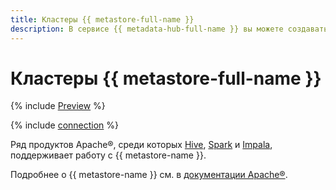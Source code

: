 ```yaml
---
title: Кластеры {{ metastore-full-name }}
description: В сервисе {{ metadata-hub-full-name }} вы можете создавать кластеры {{ metastore-full-name }}.
---
```


# Кластеры {{ metastore-full-name }}

{% include [Preview](../../_includes/note-preview.md) %}

{% include [connection](../../_includes/metadata-hub/metastore-definition.md) %}

Ряд продуктов Apache®, среди которых [Hive](https://hive.apache.org/), [Spark](https://spark.apache.org/) и [Impala](https://impala.apache.org/overview.html), поддерживает работу с {{ metastore-name }}.

Подробнее о {{ metastore-name }} см. в [документации Apache®](https://cwiki.apache.org/confluence/display/hive/design#Design-Metastore).

